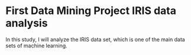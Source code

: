 # First Data Mining Project IRIS data analysis

In this study, I will analyze the IRIS data set, which is one of the main data sets of machine learning.
